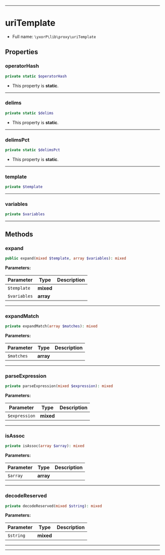***

# uriTemplate





* Full name: `\yxorP\lib\proxy\uriTemplate`



## Properties


### operatorHash



```php
private static $operatorHash
```



* This property is **static**.


***

### delims



```php
private static $delims
```



* This property is **static**.


***

### delimsPct



```php
private static $delimsPct
```



* This property is **static**.


***

### template



```php
private $template
```






***

### variables



```php
private $variables
```






***

## Methods


### expand



```php
public expand(mixed $template, array $variables): mixed
```








**Parameters:**

| Parameter | Type | Description |
|-----------|------|-------------|
| `$template` | **mixed** |  |
| `$variables` | **array** |  |




***

### expandMatch



```php
private expandMatch(array $matches): mixed
```








**Parameters:**

| Parameter | Type | Description |
|-----------|------|-------------|
| `$matches` | **array** |  |




***

### parseExpression



```php
private parseExpression(mixed $expression): mixed
```








**Parameters:**

| Parameter | Type | Description |
|-----------|------|-------------|
| `$expression` | **mixed** |  |




***

### isAssoc



```php
private isAssoc(array $array): mixed
```








**Parameters:**

| Parameter | Type | Description |
|-----------|------|-------------|
| `$array` | **array** |  |




***

### decodeReserved



```php
private decodeReserved(mixed $string): mixed
```








**Parameters:**

| Parameter | Type | Description |
|-----------|------|-------------|
| `$string` | **mixed** |  |




***


***

